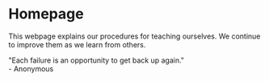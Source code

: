 # Homepage   

This webpage explains our procedures for teaching ourselves. We continue to improve them as we learn from others.  

"Each failure is an opportunity to get back up again."  
\- Anonymous

